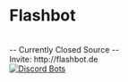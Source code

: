 # Flashbot
<br/>
-- Currently Closed Source --
<br/>
Invite: http://flashbot.de
<br/>
<a href="https://discordbots.org/bot/358566523796717570"><img src="https://discordbots.org/api/widget/358566523796717570.svg" alt="Discord Bots" /></a>
